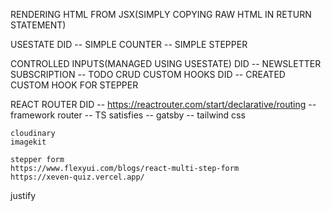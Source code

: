 RENDERING HTML FROM JSX(SIMPLY COPYING RAW HTML IN RETURN STATEMENT)

USESTATE
DID
    -- SIMPLE COUNTER
    -- SIMPLE STEPPER

CONTROLLED INPUTS(MANAGED USING USESTATE)
DID
    -- NEWSLETTER SUBSCRIPTION
    -- TODO CRUD
CUSTOM HOOKS
DID
    -- CREATED CUSTOM HOOK FOR STEPPER

REACT ROUTER 
DID
    -- https://reactrouter.com/start/declarative/routing
    -- framework router
    -- TS satisfies
    -- gatsby
    -- tailwind css

    cloudinary
    imagekit

    stepper form
    https://www.flexyui.com/blogs/react-multi-step-form
    https://xeven-quiz.vercel.app/
justify